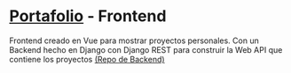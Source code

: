 # [Portafolio](https://matiaspineda.github.io/pf-front/) - Frontend

Frontend creado en Vue para mostrar proyectos personales. Con un Backend hecho en Django con Django REST para construir la Web API que contiene los proyectos [(Repo de Backend)](https://github.com/MatiasPineda/portfolio-backend/)
